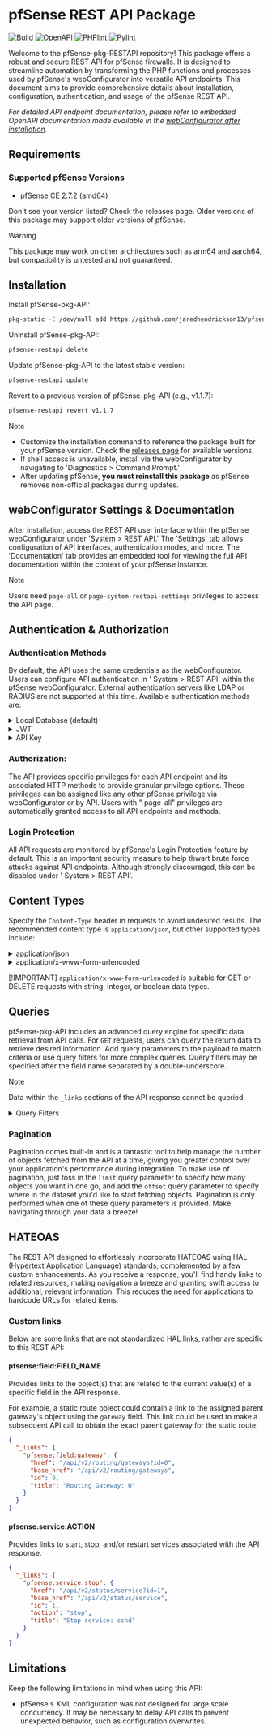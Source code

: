 # pfSense REST API Package

[![Build](https://github.com/jaredhendrickson13/pfsense-api/actions/workflows/build.yml/badge.svg)](https://github.com/jaredhendrickson13/pfsense-api/actions/workflows/build.yml)
[![OpenAPI](https://github.com/jaredhendrickson13/pfsense-api/actions/workflows/openapi.yml/badge.svg)](https://github.com/jaredhendrickson13/pfsense-api/actions/workflows/openapi.yml)
[![PHPlint](https://github.com/jaredhendrickson13/pfsense-api/actions/workflows/phplint.yml/badge.svg)](https://github.com/jaredhendrickson13/pfsense-api/actions/workflows/phplint.yml)
[![Pylint](https://github.com/jaredhendrickson13/pfsense-api/actions/workflows/pylint.yml/badge.svg)](https://github.com/jaredhendrickson13/pfsense-api/actions/workflows/pylint.yml)

Welcome to the pfSense-pkg-RESTAPI repository! This package offers a robust and secure REST API for pfSense firewalls.
It is designed to streamline automation by transforming the PHP functions and processes used by pfSense's
webConfigurator into versatile API endpoints. This document aims to provide comprehensive details about installation,
configuration, authentication, and usage of the pfSense REST API.

_For detailed API endpoint documentation, please refer to embedded OpenAPI documentation made available in the [webConfigurator
after installation](#webconfigurator-settings--documentation)._

## Requirements

### Supported pfSense Versions

- pfSense CE 2.7.2 (amd64)

Don't see your version listed? Check the releases page. Older versions of this package may support older versions of
pfSense.

> [!WARNING]
> This package may work on other architectures such as arm64 and aarch64, but compatibility is untested and not
guaranteed.

## Installation

Install pfSense-pkg-API:

```bash
pkg-static -C /dev/null add https://github.com/jaredhendrickson13/pfsense-api/releases/latest/download/pfSense-2.7-pkg-API.pkg
```

Uninstall pfSense-pkg-API:

```bash
pfsense-restapi delete
```

Update pfSense-pkg-API to the latest stable version:

```bash
pfsense-restapi update
```

Revert to a previous version of pfSense-pkg-API (e.g., v1.1.7):

```bash
pfsense-restapi revert v1.1.7
```

> [!NOTE]
> - Customize the installation command to reference the package built for your pfSense version. Check
> the [releases page](https://github.com/jaredhendrickson13/pfsense-api/releases) for available versions.
> - If shell access is unavailable, install via the webConfigurator by navigating to 'Diagnostics > Command Prompt.'
> - After updating pfSense, **you must reinstall this package** as pfSense removes non-official packages during updates.

## webConfigurator Settings & Documentation

After installation, access the REST API user interface within the pfSense webConfigurator under 'System > REST API.'
The 'Settings' tab allows configuration of API interfaces, authentication modes, and more. The 'Documentation' tab
provides an embedded tool for viewing the full API documentation within the context of your pfSense instance.

> [!NOTE]
> Users need `page-all` or `page-system-restapi-settings` privileges to access the API page.

## Authentication & Authorization

### Authentication Methods

By default, the API uses the same credentials as the webConfigurator. Users can configure API authentication in '
System > REST API' within the pfSense webConfigurator. External authentication servers like LDAP or RADIUS are not
supported at this time. Available authentication methods are:

<details>
    <summary>Local Database (default)</summary>

Use basic authentication with the same credentials as the pfSense webConfigurator:

```bash
curl -u admin:pfsense https://pfsense.example.com/api/v2/firewall/rules
```

</details>

<details>
    <summary>JWT</summary>

Requires a bearer token to be included in the Authorization header of your request. These are time-based tokens that
will expire after the configured amount of time. To receive a JWT, you must make a POST request to the /api/v2/auth/jwt
endpoint. This endpoint will always require the use of the Local Database authentication type to receive the JWT. For
example:

1. Request a JWT
    ```bash
    curl -u admin:pfsense -X POST https://pfsense.example.com/api/v2/auth/jwt
    ```
2. Use the obtained JWT for API calls:
    ```bash
    curl -H "Authorization: Bearer xxxxx.xxxxxx.xxxxxx" -X GET https://pfsense.example.com/api/v2/diagnostics/arp_table
    ```

- To configure the JWT expiration time, navigate to 'System > REST API' within the webConfigurator and configure the JWT
  Expiration value. Alternatively, you can use the /api/v2/system/restapi/settings endpoint to update the `jwt_exp`
  value.

</details>


<details>
    <summary>API Key</summary>

Uses standalone keys generated via API or webConfigurator. These are better suited to distribute to systems as they are
revocable and will only allow API authentication; not webConfigurator or SSH authentication (like the local database
credentials).

```bash
curl -H "Authorization: API_KEY_HERE" -X GET https://pfsense.example.com/api/v2/diagnostics/arp_table
```

- To generate API keys, navigate to 'System > REST API' and select the 'Keys' tab. Alternatively, you can generate new
  API keys via API at /api/v2/auth/key

</details>

### Authorization:

The API provides specific privileges for each API endpoint and its associated HTTP methods to provide granular privilege
options. These privileges can be assigned like any other pfSense privilege via webConfigurator or by API. Users with "
page-all" privileges are automatically granted access to all API endpoints and methods.

### Login Protection

All API requests are monitored by pfSense's Login Protection feature by default. This is an important security measure
to help thwart brute force attacks against API endpoints. Although strongly discouraged, this can be disabled under '
System > REST API'.

## Content Types

Specify the `Content-Type` header in requests to avoid undesired results. The recommended content type
is `application/json`, but other supported types include:

<details>
    <summary>application/json</summary>

- Parses the request body as a JSON formatted string:

    ```bash
    curl -u admin:pfsense -H "Content-Type: application/json" -d '{"name": "sshd", "action": "restart"}' -X POST https://pfsense.example.com/api/v2/status/service
    ```

</details>

<details>
    <summary>application/x-www-form-urlencoded</summary>

- Parses the request body as URL encoded parameters:

    ```bash
    curl -u admin:pfsense -H "Content-Type: application/x-www-form-urlencoded" -X POST https://pfsense.example.com/api/v2/status/service?name=sshd&action=restart
    ```

</details>

[!IMPORTANT]
`application/x-www-form-urlencoded` is suitable for GET or DELETE requests with string, integer, or boolean
data types.

## Queries

pfSense-pkg-API includes an advanced query engine for specific data retrieval from API calls. For `GET` requests, users
can query the return data to retrieve desired information. Add query parameters to the payload to match criteria or use
query filters for more complex queries. Query filters may be specified after the field name separated by a
double-underscore.

> [!NOTE]
> Data within the `_links` sections of the API response cannot be queried.

<details>
    <summary>Query Filters</summary>

### Exact

Search for objects whose field value matches a given value exactly. This is assumed as the default query filter if no
query filter is specified.

- Name: `exact`
- Examples:
    - `https://pfsense.example.com/api/v2/examples?fieldname=example`
    - `https://pfsense.example.com/api/v2/examples?fieldname__exact=example`

### Starts With

Search for objects whose field value starts with a given substring.

- Name: `startswith`
- Example: `https://pfsense.example.com/api/v2/examples?fieldname__startswith=example`

### Ends With

Search for objects whose field value ends with a given substring.

- Name: `endswith`
- Example: `https://pfsense.example.com/api/v2/examples?fieldname__endswith=example`

### Contains

Search for objects whose field value contains a given substring.

- Name: `contains`
- Example: `https://pfsense.example.com/api/v2/examples?fieldname__contains=example`

### Less Than

Search for objects whose field value is less than a given integer.

- Name: `lt`
- Example: `https://pfsense.example.com/api/v2/examples?fieldname__lt=5`

### Less Than or Equal To

Search for objects whose field value is less than or equal to a given integer.

- Name: `lte`
- Example: `https://pfsense.example.com/api/v2/examples?fieldname__lte=5`

### Greater Than

Search for objects whose field value is greater than a given integer.

- Name: `gt`
- Example: `https://pfsense.example.com/api/v2/examples?fieldname__gt=5`

### Greater Than or Equal To

Search for objects whose field value is greater than or equal to a given integer.

- Name: `gte`
- Example: `https://pfsense.example.com/api/v2/examples?fieldname__gte=5`

### Has

Search for objects field value is an array that has a given value. This query filter is only supported on array-type
fields.

- Name: `gte`
- Example: `https://pfsense.example.com/api/v2/examples?fieldname__has=example`

</details>

### Pagination

Pagination comes built-in and is a fantastic tool to help manage the number of objects fetched from the
API at a time, giving you greater control over your application's performance during integration. To make use of 
pagination, just toss in the `limit` query parameter to specify how many objects you want in one go, and add the `offset` 
query parameter to specify where in the dataset you'd like to start fetching objects. Pagination is only performed 
when one of these query parameters is provided. Make navigating through your data a breeze!

## HATEOAS

The REST API designed to effortlessly incorporate HATEOAS using HAL (Hypertext Application Language) standards, 
complemented by a few custom enhancements. As you receive a response, you'll find handy links to related resources, 
making navigation a breeze and granting swift access to additional, relevant information. This reduces the need for
applications to hardcode URLs for related items.

### Custom links

Below are some links that are not standardized HAL links, rather are specific to this REST API:

#### pfsense:field:FIELD_NAME

Provides links to the object(s) that are related to the current value(s) of a specific field in the API response.

For example, a static route object could contain a link to the assigned parent gateway's object using the
`gateway` field. This link could be used to make a subsequent API call to obtain the exact parent gateway for the static
route:

```json
{
  "_links": {
    "pfsense:field:gateway": {
      "href": "/api/v2/routing/gateways?id=0",
      "base_href": "/api/v2/routing/gateways",
      "id": 0,
      "title": "Routing Gateway: 0"
    }
  }
}
```

#### pfsense:service:ACTION

Provides links to start, stop, and/or restart services associated with the API response.

```json
{
  "_links": {
    "pfsense:service:stop": {
      "href": "/api/v2/status/service?id=1",
      "base_href": "/api/v2/status/service",
      "id": 1,
      "action": "stop",
      "title": "Stop service: sshd"
    }
  }
}
```

## Limitations

Keep the following limitations in mind when using this API:

- pfSense's XML configuration was not designed for large scale concurrency. It may be necessary to delay API calls to
  prevent unexpected behavior, such as configuration overwrites.
